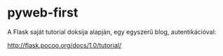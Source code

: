 # pyweb-first

A Flask saját tutorial doksija alapján, egy egyszerű blog, autentikációval:

http://flask.pocoo.org/docs/1.0/tutorial/
